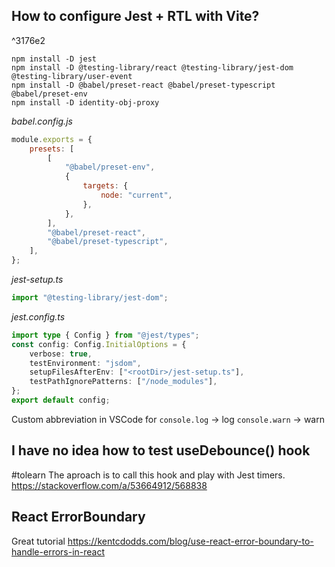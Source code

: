 ## How to configure Jest + RTL with Vite?

^3176e2

```
npm install -D jest
npm install -D @testing-library/react @testing-library/jest-dom @testing-library/user-event
npm install -D @babel/preset-react @babel/preset-typescript @babel/preset-env
npm install -D identity-obj-proxy
```

*babel.config.js*
```js
module.exports = {
	presets: [
		[
			"@babel/preset-env",
			{
				targets: {
					node: "current",
				},
			},
		],
		"@babel/preset-react",
		"@babel/preset-typescript",
	],
};

```

*jest-setup.ts*
```ts
import "@testing-library/jest-dom";
```

*jest.config.ts*
```ts
import type { Config } from "@jest/types";
const config: Config.InitialOptions = {
	verbose: true,
	testEnvironment: "jsdom",
	setupFilesAfterEnv: ["<rootDir>/jest-setup.ts"],
	testPathIgnorePatterns: ["/node_modules"],
};
export default config;
```


Custom abbreviation in VSCode for 
	`console.log`  -> log
	`console.warn` -> warn


## I have no idea how to test useDebounce() hook
#tolearn 
The aproach is to call this hook and play with Jest timers.
https://stackoverflow.com/a/53664912/568838




## React ErrorBoundary
Great tutorial https://kentcdodds.com/blog/use-react-error-boundary-to-handle-errors-in-react

